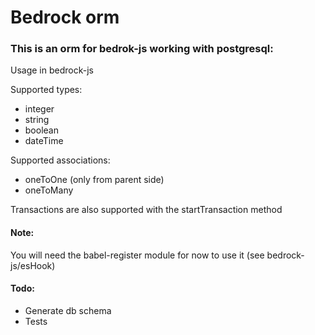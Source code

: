 # Bedrock orm
### This is an orm for bedrok-js working with postgresql:

Usage in bedrock-js

Supported types:
- integer
- string
- boolean
- dateTime

Supported associations:
- oneToOne (only from parent side)
- oneToMany

Transactions are also supported with the startTransaction method

#### Note:
You will need the babel-register module for now to use it (see bedrock-js/esHook)

#### Todo:
- Generate db schema
- Tests




###
